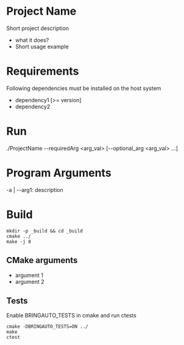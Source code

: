 # Project Name 

Short project description 

- what it does?
- Short usage example

# Requirements 

Following dependencies must be installed on the host system

- dependency1 [>= version]
- dependency2

# Run 

./ProjectName --requiredArg <arg_val> [--optional_arg <arg_val> ...]

# Program Arguments 

-a | --arg1: description


# Build 

```
mkdir -p _build && cd _build
cmake ../
make -j 8
```

## CMake arguments 

- argument 1
- argument 2

## Tests 

Enable BRINGAUTO_TESTS in cmake and run ctests

```
cmake -DBRINGAUTO_TESTS=ON ../
make
ctest
```